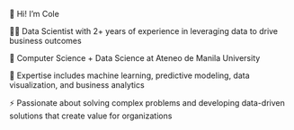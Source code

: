 👋 Hi! I’m Cole

👨‍💻 Data Scientist with 2+ years of experience in leveraging data to drive business outcomes

🌱 Computer Science + Data Science at Ateneo de Manila University

👀 Expertise includes machine learning, predictive modeling, data visualization, and business analytics

⚡️ Passionate about solving complex problems and developing data-driven solutions that create value for organizations

